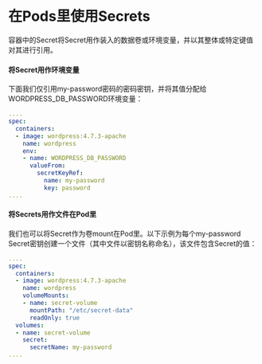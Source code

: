 # 在Pods里使用Secrets

容器中的Secret将Secret用作装入的数据卷或环境变量，并以其整体或特定键值对其进行引用。

#### 将Secret用作环境变量

下面我们仅引用my-password密码的密码密钥，并将其值分配给WORDPRESS\_DB\_PASSWORD环境变量：

```yaml
....
spec:
  containers:
  - image: wordpress:4.7.3-apache
    name: wordpress
    env:
    - name: WORDPRESS_DB_PASSWORD
      valueFrom:
        secretKeyRef:
          name: my-password
          key: password
....
```

#### 将Secrets用作文件在Pod里

我们也可以将Secret作为卷mount在Pod里。以下示例为每个my-password Secret密钥创建一个文件（其中文件以密钥名称命名），该文件包含Secret的值：

```yaml
....
spec:
  containers:
  - image: wordpress:4.7.3-apache
    name: wordpress
    volumeMounts:
    - name: secret-volume
      mountPath: "/etc/secret-data"
      readOnly: true
  volumes:
  - name: secret-volume
    secret:
      secretName: my-password
....
```

